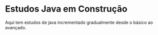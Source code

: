 # Estudos Java em Construção

Aqui tem estudos de java incrementado gradualmente desde o básico ao avançado.
